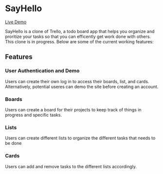 # SayHello

[Live Demo](https://sayhello-aa.herokuapp.com/#/)

SayHello is a clone of Trello, a todo board app that helps you organize and proritize your tasks so that you can efficently get work done with others. This clone is in progress. Below are some of the current working features: 

## Features
### User Authentication and Demo
Users can create their own log in to access their boards, list, and cards. Alternatively, potential useres can demo the site before creating an account. 

### Boards
Users can create a board for their projects to keep track of things in progress and specific tasks. 

### Lists
Users can create different lists to organize the different tasks that needs to be done 

### Cards
Users can add and remove tasks to the different lists accordingly. 

